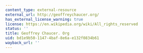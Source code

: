 ```yaml
---
content_type: external-resource
external_url: http://geoffreychaucer.org/
has_external_license_warning: true
license: https://en.wikipedia.org/wiki/All_rights_reserved
status: ''
title: Geoffrey Chaucer. Org
uid: bd1e9b50-1147-4baf-8e6a-e132f0834b61
wayback_url: ''
---
```

